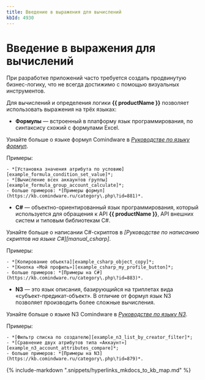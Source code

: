 ```yaml
---
title: Введение в выражения для вычислений
kbId: 4930
---
```


# Введение в выражения для вычислений

При разработке приложений часто требуется создать продвинутую бизнес-логику, что не всегда достижимо с помощью визуальных инструментов.

Для вычислений и определения логики **{{ productName }}** позволяет использовать выражения на трёх языках:

- **Формулы** — встроенный в платформу язык программирования, по синтаксису схожий с формулами Excel.

Узнайте больше о языке формул Comindware в *[Руководстве по языку формул](https://kb.comindware.ru/category\.php\?id=882)*.

Примеры:

    - *[Установка значения атрибута по условию][example_formula_condition_set_value]*;
    - *[Вычисление всех аккаунтов группы][example_formula_group_account_calculate]*;
    - больше примеров: *[Примеры формул](https://kb.comindware.ru/category\.php\?id=881)*.
- **C#** — объектно-ориентированный язык программирования, который используется для обращения к API **{{ productName }}**, API внешних систем и типовым библиотекам C#.

Узнайте больше о написании C#-скриптов в *[Руководстве по написанию скриптов на языке C#][manual_csharp]*.

Примеры:

    - *[Копирование объекта][example_csharp_object_copy]*;
    - *[Кнопка «Мой профиль»][example_csharp_my_profile_button]*;
    - больше примеров: *[Примеры на C#](https://kb.comindware.ru/category\.php\?id=883)*.
- **N3** — это язык описания, базирующийся на триплетах вида «субъект-предикат-объект». В отличие от формул язык N3 позволяет производить более сложные вычисления.

Узнайте больше о языке N3 Comindware в *[Руководстве по языку N3](https://kb.comindware.ru/category\.php\?id=878)*.

Примеры:

    - *[Фильтр списка по создателю][example_n3_list_by_creator_filter]*;
    - *[Сравнение двух атрибутов типа «Аккаунт»][example_n3_account_attributes_compare]*;
    - больше примеров: *[Примеры на N3](https://kb.comindware.ru/category\.php\?id=879)*.

{% include-markdown ".snippets/hyperlinks_mkdocs_to_kb_map.md" %}

